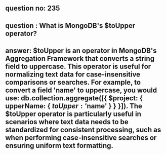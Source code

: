 
      
## question no: 235

## question : What is MongoDB's $toUpper operator?

## answer: $toUpper is an operator in MongoDB's Aggregation Framework that converts a string field to uppercase. This operator is useful for normalizing text data for case-insensitive comparisons or searches. For example, to convert a field 'name' to uppercase, you would use: db.collection.aggregate([{ $project: { upperName: { $toUpper: '$name' } } }]). The $toUpper operator is particularly useful in scenarios where text data needs to be standardized for consistent processing, such as when performing case-insensitive searches or ensuring uniform text formatting.
      